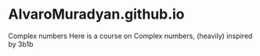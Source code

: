 # AlvaroMuradyan.github.io
Complex numbers
Here is a course on Complex numbers, (heavily) inspired by 3b1b
